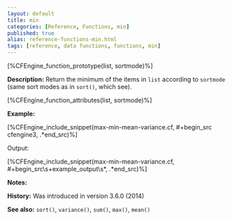 ```yaml
---
layout: default
title: min
categories: [Reference, Functions, min]
published: true
alias: reference-functions-min.html
tags: [reference, data functions, functions, min]
---
```


[%CFEngine_function_prototype(list, sortmode)%]

**Description:** Return the minimum of the items in `list` according to `sortmode` (same sort modes as in `sort()`, which see).

[%CFEngine_function_attributes(list, sortmode)%]

**Example:**

[%CFEngine_include_snippet(max-min-mean-variance.cf, #\+begin_src cfengine3, .*end_src)%]

Output:

[%CFEngine_include_snippet(max-min-mean-variance.cf, #\+begin_src\s+example_output\s*, .*end_src)%]

**Notes:**  
   
**History:** Was introduced in version 3.6.0 (2014)

**See also:** `sort()`, `variance()`, `sum()`, `max()`, `mean()`
